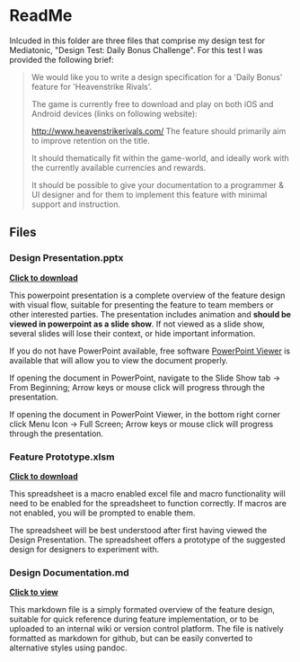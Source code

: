 # ReadMe

Inlcuded in this folder are three files that comprise my design test for Mediatonic, "Design Test: Daily Bonus Challenge". For this test I was provided the following brief:

>We would like you to write a design specification for a 'Daily Bonus' feature for 'Heavenstrike Rivals'.
>
>The game is currently free to download and play on both iOS and Android devices (links on following website):
>
>http://www.heavenstrikerivals.com/
>The feature should primarily aim to improve retention on the title.
>
>It should thematically fit within the game-world, and ideally work with the currently available currencies and rewards.
>
>It should be possible to give your documentation to a programmer & UI designer and for them to implement this feature with minimal support and instruction.

## Files

### Design Presentation.pptx

[**Click to download**](https://github.com/Gianni89/DesignTest/blob/master/Heavenstrike%20Rivals%20-%20Feature%20Design/Design%20Presentation.pptx?raw=true)

This powerpoint presentation is a complete overview of the feature design with visual flow, suitable for presenting the feature to team members or other interested parties. The presentation includes animation and **should be viewed in powerpoint as a slide show**. If not viewed as a slide show, several slides will lose their context, or hide important information.

If you do not have PowerPoint available, free software [PowerPoint Viewer](http://filehippo.com/download_powerpoint/download/b091063e0658609d3c5f0b8883a9139d/) is available that will allow you to view the document properly.

If opening the document in PowerPoint, navigate to the Slide Show tab -> From Beginning; Arrow keys or mouse click will progress through the presentation.

If opening the document in PowerPoint Viewer, in the bottom right corner click Menu Icon -> Full Screen; Arrow keys or mouse click will progress through the presentation.

### Feature Prototype.xlsm

[**Click to download**](https://github.com/Gianni89/DesignTest/blob/master/Heavenstrike%20Rivals%20-%20Feature%20Design/Feature%20Prototype.xlsm?raw=true)

This spreadsheet is a macro enabled excel file and macro functionality will need to be enabled for the spreadsheet to function correctly. If macros are not enabled, you will be prompted to enable them.

The spreadsheet will be best understood after first having viewed the Design Presentation. The spreadsheet offers a prototype of the suggested design for designers to experiment with.

### Design Documentation.md

[**Click to view**](Heavenstrike%20Rivals%20-%20Feature%20Design/Design%20Documentation.md)

This markdown file is a simply formated overview of the feature design, suitable for quick reference during feature implementation, or to be uploaded to an internal wiki or version control platform. The file is natively formatted as markdown for github, but can be easily converted to alternative styles using pandoc.
